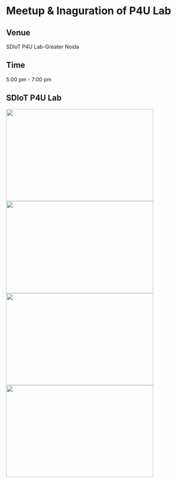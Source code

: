 # Meetup & Inaguration of P4U Lab

## Venue
SDIoT P4U Lab-Greater Noida

## Time
5:00 pm - 7:00 pm

## SDIoT P4U Lab
<img src="Image/P4ULab/IMG_2003.JPG" height="250" width="400" ><img src="Image/P4ULab/IMG_2004.JPG" height="250" width="400" ><img src="Image/P4ULab/IMG_2005.JPG" height="250" width="400" ><img src="Image/P4ULab/IMG_2006.JPG" height="250" width="400" >

